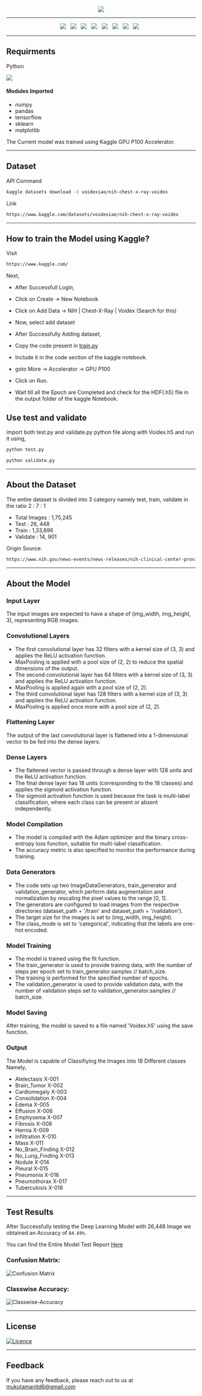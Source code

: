 <div align="center">
  <image src="https://github.com/k-arthik-r/Medix/assets/111432615/e3521579-d9eb-49cc-a8b3-b8858da689e4"/>
</div>

----------------------------

<div align="center">
  <a><img src="https://img.shields.io/badge/Kaggle-035a7d?style=for-the-badge&logo=kaggle&logoColor=white"></a> &nbsp;
  <a><img src="https://img.shields.io/badge/python-3670A0?style=for-the-badge&logo=python&logoColor=ffdd54"></a> &nbsp;
  <a><img src="https://img.shields.io/badge/numpy-%23013243.svg?style=for-the-badge&logo=numpy&logoColor=white"></a> &nbsp;
  <a><img src="https://img.shields.io/badge/pandas-%23150458.svg?style=for-the-badge&logo=pandas&logoColor=white"></a> &nbsp;
  <a><img src="https://img.shields.io/badge/TensorFlow-%23FF6F00.svg?style=for-the-badge&logo=TensorFlow&logoColor=white"></a> &nbsp;
  <a><img src="https://img.shields.io/badge/scikit--learn-%23F7931E.svg?style=for-the-badge&logo=scikit-learn&logoColor=white"></a> &nbsp;
  <a><img src="https://img.shields.io/badge/Matplotlib-%23ffffff.svg?style=for-the-badge&logo=Matplotlib&logoColor=black"></a> &nbsp;
  <a><img src="https://img.shields.io/badge/Microsoft_Excel-217346?style=for-the-badge&logo=microsoft-excel&logoColor=white"></a> &nbsp;
</div>

----------------------------

## Requirments
Python 

<a href="https://www.python.org/downloads/" alt="3.11.1">
        <img src="https://img.shields.io/badge/python-3670A0?style=for-the-badge&logo=python&logoColor=ffdd54" /></a>
  
<h4>Modules Imported</h4>

- numpy
- pandas
- tensorflow
- sklearn
- matplotlib

The Current model was trained using Kaggle GPU P100 Accelerator.

----------------------------

## Dataset

API Command
```bash
kaggle datasets download -d voidexiae/nih-chest-x-ray-voidex
```

Link
```bash
https://www.kaggle.com/datasets/voidexiae/nih-chest-x-ray-voidex
```
----------------------------

## How to train the Model using Kaggle?

Visit
```bash
https://www.kaggle.com/
```

Next, 
- After Successfull Login,
- Click on Create -> New Notebook
- Click on Add Data -> NIH | Chest-X-Ray | Voidex (Search for this)
- Now, select add dataset

- After Successfully Adding dataset,
- Copy the code present in [train.py](train.py)
- Include it in the code section of the kaggle notebook.
- goto More -> Accelerator -> GPU P100
- Click on Run.
- Wait till all the Epoch are Completed and check for the HDF(.h5) file in the output folder of the kaggle Notebook.

## Use test and validate
import both test.py and validate.py python file along with Voidex.h5 and run it using,
```bash
python test.py
```
```bash
python validate.py
```

----------------------------

## About the Dataset

The entire dataset is divided into 3 category namely test, train, validate in the ratio 2 : 7 : 1

- Total Images : 1,75,245
- Test : 26, 448
- Train : 1,33,896
- Validate : 14, 901

Origin Source:

```bash
https://www.nih.gov/news-events/news-releases/nih-clinical-center-provides-one-largest-publicly-available-chest-x-ray-datasets-scientific-community
```
----------------------------

## About the Model

### Input Layer
The input images are expected to have a shape of (img_width, img_height, 3), representing RGB images.

### Convolutional Layers
- The first convolutional layer has 32 filters with a kernel size of (3, 3) and applies the ReLU activation function.
- MaxPooling is applied with a pool size of (2, 2) to reduce the spatial dimensions of the output.
- The second convolutional layer has 64 filters with a kernel size of (3, 3) and applies the ReLU activation function.
- MaxPooling is applied again with a pool size of (2, 2).
- The third convolutional layer has 128 filters with a kernel size of (3, 3) and applies the ReLU activation function.
- MaxPooling is applied once more with a pool size of (2, 2).

  
### Flattening Layer
The output of the last convolutional layer is flattened into a 1-dimensional vector to be fed into the dense layers.

### Dense Layers
- The flattened vector is passed through a dense layer with 128 units and the ReLU activation function.
- The final dense layer has 18 units (corresponding to the 18 classes) and applies the sigmoid activation function.
- The sigmoid activation function is used because the task is multi-label classification, where each class can be present or absent independently.
  
### Model Compilation
- The model is compiled with the Adam optimizer and the binary cross-entropy loss function, suitable for multi-label classification.
- The accuracy metric is also specified to monitor the performance during training.
  
### Data Generators
- The code sets up two ImageDataGenerators, train_generator and validation_generator, which perform data augmentation and normalization by rescaling the pixel values to the range [0, 1].
- The generators are configured to load images from the respective directories (dataset_path + '/train' and dataset_path + '/validation').
- The target size for the images is set to (img_width, img_height).
- The class_mode is set to 'categorical', indicating that the labels are one-hot encoded.
  
### Model Training
- The model is trained using the fit function.
- The train_generator is used to provide training data, with the number of steps per epoch set to train_generator.samples // batch_size.
- The training is performed for the specified number of epochs.
- The validation_generator is used to provide validation data, with the number of validation steps set to validation_generator.samples // batch_size.
  
### Model Saving
After training, the model is saved to a file named 'Voidex.h5' using the save function.

### Output
The Model is capable of Classifiying the Images into 18 Different classes Namely,
- Atelectasis X-001
- Brain_Tumor X-002
- Cardiomegaly X-003
- Consolidation X-004
- Edema X-005
- Effusion X-006
- Emphysema X-007
- Fibrosis X-008
- Hernia X-009
- Infiltration X-010
- Mass X-011
- No_Brain_Finding X-012
- No_Lung_Finding X-013
- Nodule X-014
- Pleural X-015
- Pneumonia X-016
- Pneumothorax X-017
- Tuberculosis X-018
----------------------------

## Test Results

After Successfully testing the Deep Learning Model with 26,448 Image we obtained an Accuracy of `84.69%`.

You can find the Entire Model Test Report [Here](CNN_Model_Analysis.pdf)



### Confusion Matrix:

![Confusion Matrix](https://github.com/k-arthik-r/Medix/assets/111432615/3c809fae-7fdb-4868-8555-78fe6de9356d)


### Classwise Accuracy:

![Classwise-Accuracy](https://github.com/k-arthik-r/Medix/assets/111432615/021ed322-a789-44de-84a1-d7b01ba49dd0)

----------------------------

## License

[![Licence](https://img.shields.io/github/license/Ileriayo/markdown-badges?style=for-the-badge)](./LICENSE)

----------------------------

## Feedback
If you have any feedback, please reach out to us at mukutamanitd6@gmail.com
